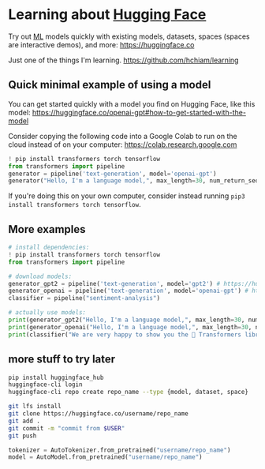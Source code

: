 # Learning about [Hugging Face](https://huggingface.co/)

Try out [ML](https://github.com/hchiam/learning-ml) models quickly with existing models, datasets, spaces (spaces are interactive demos), and more: https://huggingface.co

Just one of the things I'm learning. https://github.com/hchiam/learning

## Quick minimal example of using a model

You can get started quickly with a model you find on Hugging Face, like this model: https://huggingface.co/openai-gpt#how-to-get-started-with-the-model

Consider copying the following code into a Google Colab to run on the cloud instead of on your computer: https://colab.research.google.com

```py
! pip install transformers torch tensorflow
from transformers import pipeline
generator = pipeline('text-generation', model='openai-gpt')
generator("Hello, I'm a language model,", max_length=30, num_return_sequences=5)
```

If you're doing this on your own computer, consider instead running `pip3 install transformers torch tensorflow`.

## More examples

```py
# install dependencies:
! pip install transformers torch tensorflow
from transformers import pipeline

# download models:
generator_gpt2 = pipeline('text-generation', model='gpt2') # https://huggingface.co/gpt2
generator_openai = pipeline('text-generation', model='openai-gpt') # https://huggingface.co/openai-gpt
classifier = pipeline("sentiment-analysis")

# actually use models:
print(generator_gpt2("Hello, I'm a language model,", max_length=30, num_return_sequences=5))
print(generator_openai("Hello, I'm a language model,", max_length=30, num_return_sequences=5))
print(classifier("We are very happy to show you the 🤗 Transformers library."))
```

## more stuff to try later

```sh
pip install huggingface_hub
huggingface-cli login
huggingface-cli repo create repo_name --type {model, dataset, space}

git lfs install
git clone https://huggingface.co/username/repo_name
git add .
git commit -m "commit from $USER"
git push
```

```py
tokenizer = AutoTokenizer.from_pretrained("username/repo_name")
model = AutoModel.from_pretrained("username/repo_name")
```
